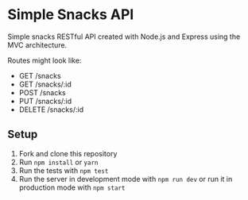 # Simple Snacks API

Simple snacks RESTful API created with Node.js and Express using the MVC architecture.

Routes might look like:

* GET /snacks
* GET /snacks/:id
* POST /snacks
* PUT /snacks/:id
* DELETE /snacks/:id

## Setup

1. Fork and clone this repository
1. Run `npm install` or `yarn`
1. Run the tests with `npm test`
1. Run the server in development mode with `npm run dev` or run it in production mode with `npm start`
